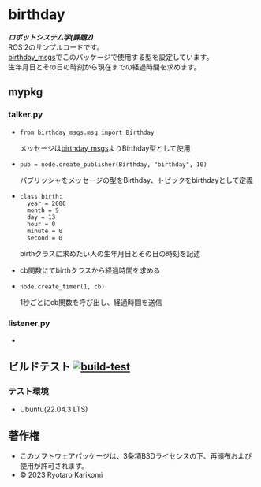 # birthday
***ロボットシステム学(課題2)***  
ROS 2のサンプルコードです。  
[birthday_msgs](https://github.com/ryotarokarikomi/birthday_msgs.git)でこのパッケージで使用する型を設定しています。  
生年月日とその日の時刻から現在までの経過時間を求めます。


## mypkg

### talker.py
* ```
  from birthday_msgs.msg import Birthday
  ```  
  メッセージは[birthday_msgs](https://github.com/ryotarokarikomi/birthday_msgs.git)よりBirthday型として使用  
  
* ```
  pub = node.create_publisher(Birthday, "birthday", 10)
  ```  
  パブリッシャをメッセージの型をBirthday、トピックをbirthdayとして定義  
  
* ```
  class birth:
    year = 2000
    month = 9
    day = 13
    hour = 0
    minute = 0
    second = 0
  ```
  birthクラスに求めたい人の生年月日とその日の時刻を記述
  
* cb関数にてbirthクラスから経過時間を求める
  
* ```
  node.create_timer(1, cb)
  ```  
  1秒ごとにcb関数を呼び出し、経過時間を送信

### listener.py
* 


## ビルドテスト [![build-test](https://github.com/ryotarokarikomi/birthday/actions/workflows/test.yaml/badge.svg)](https://github.com/ryotarokarikomi/birthday/actions/workflows/test.yaml)

### テスト環境
* Ubuntu(22.04.3 LTS)


## 著作権
* このソフトウェアパッケージは、3条項BSDライセンスの下、再頒布および使用が許可されます。
* © 2023 Ryotaro Karikomi
